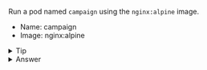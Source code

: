 Run a pod named `campaign` using the `nginx:alpine` image.

- Name: campaign
- Image: nginx:alpine

<details>
  <summary>Tip</summary>
  <p>
  Use the `kubectl run` command. Read the help with `kubectl run --help`
  </p>
</details>
<details>
  <summary>Answer</summary>
  <p>
  ```
  kubectl run campaign --image=nginx:alpine
  ```
  </p>
</details>